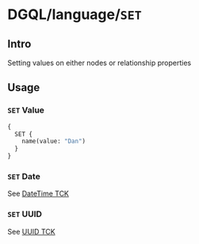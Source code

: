 # DGQL/language/`SET`

## Intro

Setting values on either nodes or relationship properties

## Usage

### `SET` Value

```graphql
{
  SET {
    name(value: "Dan")
  }
}
```

### `SET` Date

See [DateTime TCK](https://github.com/danstarns/DGQL/blob/main/packages/language/tests/tck/tck-test-files/set/date.md)

### `SET` UUID

See [UUID TCK](https://github.com/danstarns/DGQL/blob/main/packages/language/tests/tck/tck-test-files/set/uuid.md)
